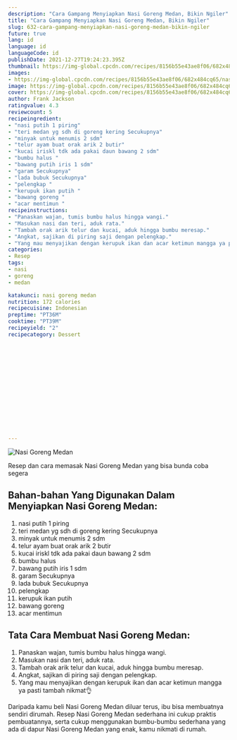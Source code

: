 ```yaml
---
description: "Cara Gampang Menyiapkan Nasi Goreng Medan, Bikin Ngiler"
title: "Cara Gampang Menyiapkan Nasi Goreng Medan, Bikin Ngiler"
slug: 632-cara-gampang-menyiapkan-nasi-goreng-medan-bikin-ngiler
future: true
lang: id
language: id
languageCode: id
publishDate: 2021-12-27T19:24:23.395Z 
thumbnail: https://img-global.cpcdn.com/recipes/8156b55e43ae8f06/682x484cq65/nasi-goreng-medan-foto-resep-utama.png
images:
- https://img-global.cpcdn.com/recipes/8156b55e43ae8f06/682x484cq65/nasi-goreng-medan-foto-resep-utama.png
image: https://img-global.cpcdn.com/recipes/8156b55e43ae8f06/682x484cq65/nasi-goreng-medan-foto-resep-utama.png
cover: https://img-global.cpcdn.com/recipes/8156b55e43ae8f06/682x484cq65/nasi-goreng-medan-foto-resep-utama.png
author: Frank Jackson
ratingvalue: 4.3
reviewcount: 5
recipeingredient:
- "nasi putih 1 piring"
- "teri medan yg sdh di goreng kering Secukupnya"
- "minyak untuk menumis 2 sdm"
- "telur ayam buat orak arik 2 butir"
- "kucai iriskl tdk ada pakai daun bawang 2 sdm"
- "bumbu halus "
- "bawang putih iris 1 sdm"
- "garam Secukupnya"
- "lada bubuk Secukupnya"
- "pelengkap "
- "kerupuk ikan putih "
- "bawang goreng "
- "acar mentimun "
recipeinstructions:
- "Panaskan wajan, tumis bumbu halus hingga wangi."
- "Masukan nasi dan teri, aduk rata."
- "Tambah orak arik telur dan kucai, aduk hingga bumbu meresap."
- "Angkat, sajikan di piring saji dengan pelengkap."
- "Yang mau menyajikan dengan kerupuk ikan dan acar ketimun mangga ya pasti tambah nikmat👌"
categories:
- Resep
tags:
- nasi
- goreng
- medan

katakunci: nasi goreng medan 
nutrition: 172 calories
recipecuisine: Indonesian
preptime: "PT36M"
cooktime: "PT39M"
recipeyield: "2"
recipecategory: Dessert


     
    
    
    
    
    
    
    
    
    
    
      
    
---
```



![Nasi Goreng Medan](https://img-global.cpcdn.com/recipes/8156b55e43ae8f06/682x484cq65/nasi-goreng-medan-foto-resep-utama.png)

Resep dan cara memasak  Nasi Goreng Medan yang bisa bunda coba segera

<!--inarticleads1-->

## Bahan-bahan Yang Digunakan Dalam Menyiapkan Nasi Goreng Medan:

1. nasi putih 1 piring
1. teri medan yg sdh di goreng kering Secukupnya
1. minyak untuk menumis 2 sdm
1. telur ayam buat orak arik 2 butir
1. kucai iriskl tdk ada pakai daun bawang 2 sdm
1. bumbu halus 
1. bawang putih iris 1 sdm
1. garam Secukupnya
1. lada bubuk Secukupnya
1. pelengkap 
1. kerupuk ikan putih 
1. bawang goreng 
1. acar mentimun 



<!--inarticleads2-->

## Tata Cara Membuat Nasi Goreng Medan:

1. Panaskan wajan, tumis bumbu halus hingga wangi.
1. Masukan nasi dan teri, aduk rata.
1. Tambah orak arik telur dan kucai, aduk hingga bumbu meresap.
1. Angkat, sajikan di piring saji dengan pelengkap.
1. Yang mau menyajikan dengan kerupuk ikan dan acar ketimun mangga ya pasti tambah nikmat👌




Daripada kamu beli  Nasi Goreng Medan  diluar terus, ibu  bisa membuatnya sendiri dirumah. Resep  Nasi Goreng Medan  sederhana ini cukup praktis pembuatannya, serta cukup menggunakan bumbu-bumbu sederhana yang ada di dapur  Nasi Goreng Medan  yang enak, kamu nikmati di rumah.
